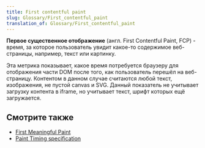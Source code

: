 ```yaml
---
title: First contentful paint
slug: Glossary/First_contentful_paint
translation_of: Glossary/First_contentful_paint
---
```


**Первое существенное отображение** (англ. First Contentful Paint, FCP) - время, за которое пользователь увидит какое-то содержимое веб-страницы, например, текст или картинку.

Эта метрика показывает, какое время потребуется браузеру для отображения части DOM после того, как пользователь перешёл на веб-страницу. Контентом в данном случае считаются любой текст, изображения, не пустой canvas и SVG. Данный показатель не учитывает загрузку контента в iframe, но учитывает текст, шрифт которых ещё загружается.

## Смотрите также

- [First Meaningful Paint](/ru/docs/Glossary/first_meaningful_paint)
- [Paint Timing specification](https://w3c.github.io/paint-timing/#first-contentful-paint)
